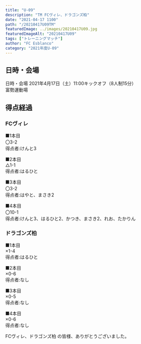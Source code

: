 ```yaml
---
title: "U-09"
description: "TM FCヴィレ、ドラゴンズ柏"
date: "2021-04-17 1100"
path: "/20210417U09TM"
featuredImage: ../images/20210417U09.jpg
featuredImageAlt: "20210417U09"
tags: ["トレーニングマッチ"]
author: "FC Esblanco"
category: "2021年度U-09"
---
```



## 日時・会場

日時・会場
2021年4月17日（土）11:00キックオフ（8人制15分）<br>
富勢運動場

## 得点経過

### FCヴィレ

■1本目<br>
〇3-2<br>
得点者:けんと3

■2本目<br>
△1-1<br>
得点者:はるひと

■3本目<br>
〇3-2<br>
得点者:はやと、まさき2

■4本目<br>
〇10-1<br>
得点者:けんと3、はるひと2、かつき、まさき2、れお、たかりん

### ドラゴンズ柏

■1本目<br>
×1-4<br>
得点者:はるひと

■2本目<br>
×0-6<br>
得点者:なし

■3本目<br>
×0-5<br>
得点者:なし

■4本目<br>
×0-6<br>
得点者:なし


FCヴィレ、ドラゴンズ柏 の皆様、ありがとうございました。
